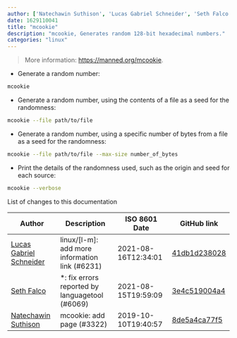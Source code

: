 ```yaml
---
author: ['Natechawin Suthison', 'Lucas Gabriel Schneider', 'Seth Falco']
date: 1629110041
title: "mcookie"
description: "mcookie, Generates random 128-bit hexadecimal numbers."
categories: "linux"
---
```

> More information: <https://manned.org/mcookie>.

- Generate a random number:

```bash
mcookie
```

- Generate a random number, using the contents of a file as a seed for the randomness:

```bash
mcookie --file path/to/file
```

- Generate a random number, using a specific number of bytes from a file as a seed for the randomness:

```bash
mcookie --file path/to/file --max-size number_of_bytes
```

- Print the details of the randomness used, such as the origin and seed for each source:

```bash
mcookie --verbose
```
List of changes to this documentation


Author | Description | ISO 8601 Date | GitHub link
------|-----|-----|-----
[Lucas Gabriel Schneider](mailto:casdpa@gmail.com) | linux/[l-m]: add more information link (#6231) | 2021-08-16T12:34:01 | [41db1d238028](https://github.com/tldr-pages/tldr/commit/41db1d2380286234a89aaa2131d8e1d1c531b850)
[Seth Falco](mailto:seth@falco.fun) | *: fix errors reported by languagetool (#6069) | 2021-08-15T19:59:09 | [3e4c519004a4](https://github.com/tldr-pages/tldr/commit/3e4c519004a471c861cdc609fd7239ee3355671c)
[Natechawin Suthison](mailto:natechawin@gmail.com) | mcookie: add page (#3322) | 2019-10-10T19:40:57 | [8de5a4ca77f5](https://github.com/tldr-pages/tldr/commit/8de5a4ca77f5d46e99e61be2afb3b3f24b32c9f8)

